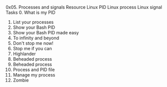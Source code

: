 0x05. Processes and signals
Resource
Linux PID
Linux process
Linux signal
Tasks
0. What is my PID
1. List your processes
2. Show your Bash PID
3. Show your Bash PID made easy
4. To infinity and beyond
5. Don't stop me now!
6. Stop me if you can
7. Highlander
8. Beheaded process
9. Beheaded process
10. Process and PID file
11. Manage my process
12. Zombie
